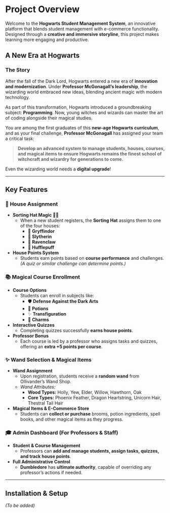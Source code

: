 # **Project Overview**  
Welcome to the **Hogwarts Student Management System**, an innovative platform that blends student management with e-commerce functionality. Designed through a **creative and immersive storyline**, this project makes learning more engaging and productive.  

## **A New Era at Hogwarts**  

### **The Story**  
After the fall of the Dark Lord, Hogwarts entered a new era of **innovation and modernization**. Under **Professor McGonagall’s leadership**, the wizarding world embraced new ideas, blending ancient magic with modern technology.  

As part of this transformation, Hogwarts introduced a groundbreaking subject: **Programming**. Now, young witches and wizards can master the art of coding alongside their magical studies.  

You are among the first graduates of this **new-age Hogwarts curriculum**, and as your final challenge, **Professor McGonagall** has assigned your team a critical task:  

> **Develop an advanced system to manage students, houses, courses, and magical items to ensure Hogwarts remains the finest school of witchcraft and wizardry for generations to come.**  

Even the wizarding world needs a **digital upgrade**!  

---

## **Key Features**  

### 🏰 **House Assignment**  
- **Sorting Hat Magic** 🧙‍♂️  
  - When a new student registers, the **Sorting Hat** assigns them to one of the four houses:  
    - 🦁 **Gryffindor**  
    - 🐍 **Slytherin**  
    - 🦅 **Ravenclaw**  
    - 🦡 **Hufflepuff**  
- **House Points System**  
  - Students earn points based on **course performance** and challenges. *(A quiz or similar challenge can determine points.)*  

### 📚 **Magical Course Enrollment**  
- **Course Options**  
  - Students can enroll in subjects like:  
    - 🛡 **Defense Against the Dark Arts**  
    - 🧪 **Potions**  
    - ✨ **Transfiguration**  
    - 📖 **Charms**  
- **Interactive Quizzes**  
  - Completing quizzes successfully **earns house points**.  
- **Professor Bonus**  
  - Each course is led by a professor who assigns tasks and quizzes, offering an **extra +5 points per course**.  

### ✨ **Wand Selection & Magical Items**  
- **Wand Assignment**  
  - Upon registration, students receive a **random wand** from Ollivander’s Wand Shop.  
  - *Wand Attributes:*  
    - **Wood Types:** Holly, Yew, Elder, Willow, Hawthorn, Oak  
    - **Core Types:** Phoenix Feather, Dragon Heartstring, Unicorn Hair, Thestral Tail Hair  
- **Magical Items & E-Commerce Store**  
  - Students can **collect or purchase** brooms, potion ingredients, spell books, and other magical items as they progress.  

### 🎓 **Admin Dashboard (For Professors & Staff)**  
- **Student & Course Management**  
  - Professors can **add and manage students, assign tasks, quizzes, and track house points**.  
- **Full Administrative Control**  
  - **Dumbledore** has **ultimate authority**, capable of overriding any professor’s actions if needed.  

---

## **Installation & Setup**  
*(To be added)*  

